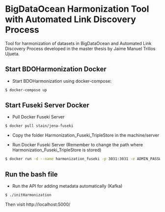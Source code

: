 # BigDataOcean Harmonization Tool with Automated Link Discovery Process
Tool for harmonization of datasets in BigDataOcean and Automated Link Discovery Process developed in the master thesis by Jaime Manuel Trillos Ujueta.

## Start BDOHarmonization Docker
- Start BDOHarmonization using docker-compose:
```sh 
$ docker-compose up
```

## Start Fuseki Server Docker
- Pull Docker Fuseki Server 
```sh
$ docker pull stain/jena-fuseki
```

- Copy the folder Harmonization_Fuseki_TripleStore in the machine/server

- Run Docker Fuseki Server (Remember to change the path where Harmonization_Fuseki_TripleStore is stored)
```sh
$ docker run -d --name harmonization_fuseki -p 3031:3031 -e ADMIN_PASSWORD=bd0 -v /path/to/Harmonization_Fuseki_TripleStore/:/fuseki/ -it stain/jena-fuseki ./fuseki-server --port=3031
```

## Run the bash file
- Run the API for adding metadata automatically (Kafka)
```sh
$ ./initHarmonization
```

Then visit http://localhost:5000/
